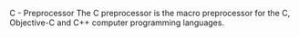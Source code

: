 C - Preprocessor
The C preprocessor is the macro preprocessor for the C, 
Objective-C and C++ computer programming languages. 
